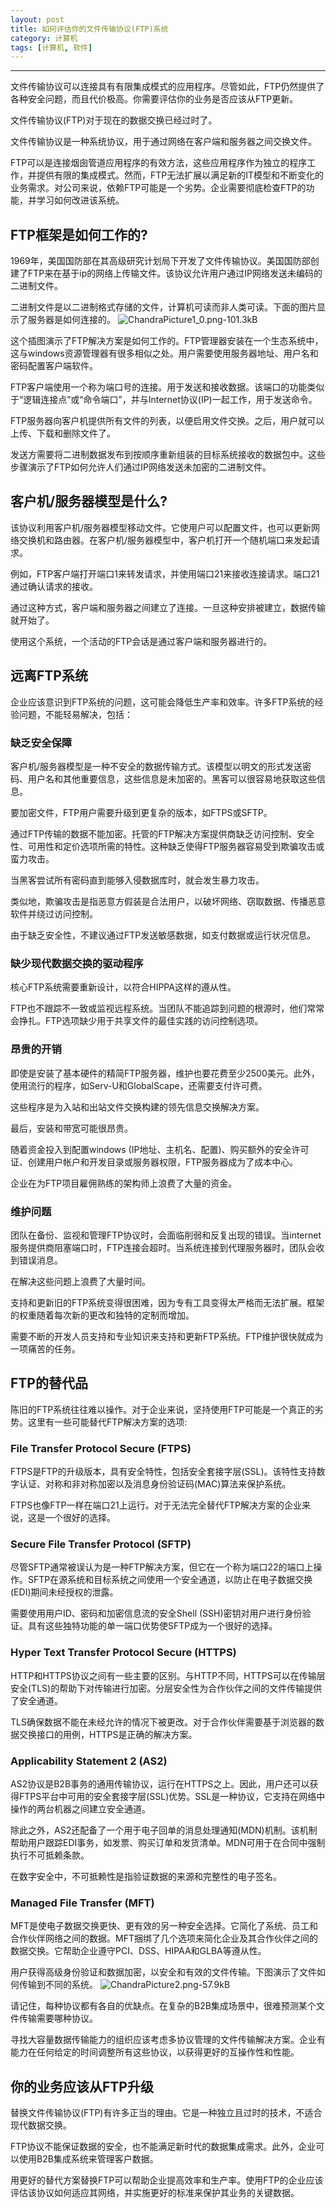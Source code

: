 ```yaml
---
layout: post
title: 如何评估你的文件传输协议(FTP)系统
category: 计算机
tags: [计算机, 软件]
---
```



----------
文件传输协议可以连接具有有限集成模式的应用程序。尽管如此，FTP仍然提供了各种安全问题，而且代价极高。你需要评估你的业务是否应该从FTP更新。

文件传输协议(FTP)对于现在的数据交换已经过时了。

文件传输协议是一种系统协议，用于通过网络在客户端和服务器之间交换文件。

FTP可以是连接烟囱管道应用程序的有效方法，这些应用程序作为独立的程序工作，并提供有限的集成模式。然而，FTP无法扩展以满足新的IT模型和不断变化的业务需求。对公司来说，依赖FTP可能是一个劣势。企业需要彻底检查FTP的功能，并学习如何改进该系统。

## FTP框架是如何工作的?

1969年，美国国防部在其高级研究计划局下开发了文件传输协议。美国国防部创建了FTP来在基于ip的网络上传输文件。该协议允许用户通过IP网络发送未编码的二进制文件。

二进制文件是以二进制格式存储的文件，计算机可读而非人类可读。下面的图片显示了服务器是如何连接的。
![ChandraPicture1_0.png-101.3kB][1]

这个插图演示了FTP解决方案是如何工作的。FTP管理器安装在一个生态系统中，这与windows资源管理器有很多相似之处。用户需要使用服务器地址、用户名和密码配置客户端软件。

FTP客户端使用一个称为端口号的连接。用于发送和接收数据。该端口的功能类似于“逻辑连接点”或“命令端口”，并与Internet协议(IP)一起工作，用于发送命令。

FTP服务器向客户机提供所有文件的列表，以便启用文件交换。之后，用户就可以上传、下载和删除文件了。

发送方需要将二进制数据发布到按顺序重新组装的目标系统接收的数据包中。这些步骤演示了FTP如何允许人们通过IP网络发送未加密的二进制文件。

## 客户机/服务器模型是什么?

该协议利用客户机/服务器模型移动文件。它使用户可以配置文件，也可以更新网络交换机和路由器。在客户机/服务器模型中，客户机打开一个随机端口来发起请求。

例如，FTP客户端打开端口1来转发请求，并使用端口21来接收连接请求。端口21通过确认请求的接收。

通过这种方式，客户端和服务器之间建立了连接。一旦这种安排被建立，数据传输就开始了。

使用这个系统，一个活动的FTP会话是通过客户端和服务器进行的。

## 远离FTP系统

企业应该意识到FTP系统的问题，这可能会降低生产率和效率。许多FTP系统的经验问题，不能轻易解决，包括：

### 缺乏安全保障

客户机/服务器模型是一种不安全的数据传输方式。该模型以明文的形式发送密码、用户名和其他重要信息，这些信息是未加密的。黑客可以很容易地获取这些信息。

要加密文件，FTP用户需要升级到更复杂的版本，如FTPS或SFTP。

通过FTP传输的数据不能加密。托管的FTP解决方案提供商缺乏访问控制、安全性、可用性和定价选项所需的特性。这种缺乏使得FTP服务器容易受到欺骗攻击或蛮力攻击。

当黑客尝试所有密码直到能够入侵数据库时，就会发生暴力攻击。

类似地，欺骗攻击是指恶意方假装是合法用户，以破坏网络、窃取数据、传播恶意软件并绕过访问控制。

由于缺乏安全性，不建议通过FTP发送敏感数据，如支付数据或运行状况信息。

### 缺少现代数据交换的驱动程序

核心FTP系统需要重新设计，以符合HIPPA这样的遵从性。

FTP也不跟踪不一致或监视远程系统。当团队不能追踪到问题的根源时，他们常常会挣扎。FTP选项缺少用于共享文件的最佳实践的访问控制选项。

### 昂贵的开销

即使是安装了基本硬件的精简FTP服务器，维护也要花费至少2500美元。此外，使用流行的程序，如Serv-U和GlobalScape，还需要支付许可费。

这些程序是为入站和出站文件交换构建的领先信息交换解决方案。

最后，安装和带宽可能很昂贵。

随着资金投入到配置windows (IP地址、主机名、配置)、购买额外的安全许可证、创建用户帐户和开发目录或服务器权限，FTP服务器成为了成本中心。

企业在为FTP项目雇佣熟练的架构师上浪费了大量的资金。

### 维护问题

团队在备份、监视和管理FTP协议时，会面临削弱和反复出现的错误。当internet服务提供商阻塞端口时，FTP连接会超时。当系统连接到代理服务器时，团队会收到错误消息。

在解决这些问题上浪费了大量时间。

支持和更新旧的FTP系统变得很困难，因为专有工具变得太严格而无法扩展。框架的权重随着每次新的更改和独特的定制而增加。

需要不断的开发人员支持和专业知识来支持和更新FTP系统。FTP维护很快就成为一项痛苦的任务。

## FTP的替代品

陈旧的FTP系统往往难以操作。对于企业来说，坚持使用FTP可能是一个真正的劣势。这里有一些可能替代FTP解决方案的选项:

### File Transfer Protocol Secure (FTPS)

FTPS是FTP的升级版本，具有安全特性，包括安全套接字层(SSL)。该特性支持数字认证、对称和非对称加密以及消息身份验证码(MAC)算法来保护系统。

FTPS也像FTP一样在端口21上运行。对于无法完全替代FTP解决方案的企业来说，这是一个很好的选择。

### Secure File Transfer Protocol (SFTP)

尽管SFTP通常被误认为是一种FTP解决方案，但它在一个称为端口22的端口上操作。SFTP在源系统和目标系统之间使用一个安全通道，以防止在电子数据交换(EDI)期间未经授权的泄露。

需要使用用户ID、密码和加密信息流的安全Shell (SSH)密钥对用户进行身份验证。具有这些独特功能的单一端口优势使SFTP成为一个很好的选择。

### Hyper Text Transfer Protocol Secure (HTTPS)

HTTP和HTTPS协议之间有一些主要的区别。与HTTP不同，HTTPS可以在传输层安全(TLS)的帮助下对传输进行加密。分层安全性为合作伙伴之间的文件传输提供了安全通道。

TLS确保数据不能在未经允许的情况下被更改。对于合作伙伴需要基于浏览器的数据交换接口的用例，HTTPS是正确的解决方案。

### Applicability Statement 2 (AS2)

AS2协议是B2B事务的通用传输协议，运行在HTTPS之上。因此，用户还可以获得FTPS平台中可用的安全套接字层(SSL)优势。SSL是一种协议，它支持在网络中操作的两台机器之间建立安全通道。

除此之外，AS2还配备了一个用于电子回单的消息处理通知(MDN)机制。该机制帮助用户跟踪EDI事务，如发票、购买订单和发货清单。MDN可用于在合同中强制执行不可抵赖条款。

在数字安全中，不可抵赖性是指验证数据的来源和完整性的电子签名。

### Managed File Transfer (MFT)

MFT是使电子数据交换更快、更有效的另一种安全选择。它简化了系统、员工和合作伙伴网络之间的数据。MFT捆绑了几个选项来简化企业及其合作伙伴之间的数据交换。它帮助企业遵守PCI、DSS、HIPAA和GLBA等遵从性。

用户获得高级身份验证和数据加密，以安全和有效的文件传输。下图演示了文件如何传输到不同的系统。
![ChandraPicture2.png-57.9kB][2]

请记住，每种协议都有各自的优缺点。在复杂的B2B集成场景中，很难预测某个文件传输需要哪种协议。

寻找大容量数据传输能力的组织应该考虑多协议管理的文件传输解决方案。企业有能力在任何给定的时间调整所有这些协议，以获得更好的互操作性和性能。

## 你的业务应该从FTP升级

替换文件传输协议(FTP)有许多正当的理由。它是一种独立且过时的技术，不适合现代数据交换。

FTP协议不能保证数据的安全，也不能满足新时代的数据集成需求。此外，企业可以使用B2B集成系统来管理客户数据。

用更好的替代方案替换FTP可以帮助企业提高效率和生产率。使用FTP的企业应该评估该协议如何适应其网络，并实施更好的标准来保护其业务的关键数据。


  [1]: http://static.zybuluo.com/gamedebug/0bx8eqw661hcgt8exkzwdh9i/ChandraPicture1_0.png
  [2]: http://static.zybuluo.com/gamedebug/shxagjuv481glp2xeuejehr4/ChandraPicture2.png